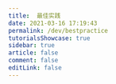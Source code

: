 ```yaml
---
title:  最佳实践
date: 2021-03-16 17:19:43
permalink: /dev/bestpractice
tutorialsShowcase: true
sidebar: true
article: false 
comment: false
editLink: false
---
```


